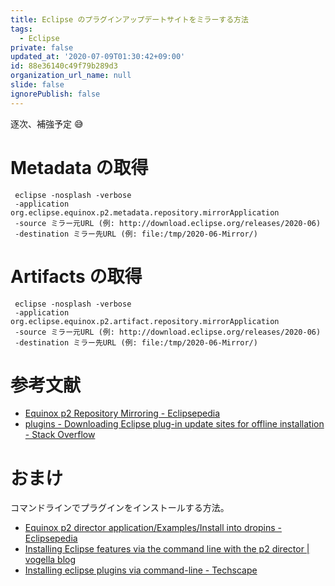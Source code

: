 ```yaml
---
title: Eclipse のプラグインアップデートサイトをミラーする方法
tags:
  - Eclipse
private: false
updated_at: '2020-07-09T01:30:42+09:00'
id: 88e36140c49f79b289d3
organization_url_name: null
slide: false
ignorePublish: false
---
```

逐次、補強予定 :sweat_smile: 

# Metadata の取得

```
 eclipse -nosplash -verbose
 -application org.eclipse.equinox.p2.metadata.repository.mirrorApplication
 -source ミラー元URL (例: http://download.eclipse.org/releases/2020-06)
 -destination ミラー先URL (例: file:/tmp/2020-06-Mirror/)
```

# Artifacts の取得

```
 eclipse -nosplash -verbose
 -application org.eclipse.equinox.p2.artifact.repository.mirrorApplication
 -source ミラー元URL (例: http://download.eclipse.org/releases/2020-06)
 -destination ミラー先URL (例: file:/tmp/2020-06-Mirror/)
```

# 参考文献

- [Equinox p2 Repository Mirroring - Eclipsepedia](https://wiki.eclipse.org/Equinox_p2_Repository_Mirroring)
- [plugins - Downloading Eclipse plug-in update sites for offline installation - Stack Overflow](https://stackoverflow.com/questions/1371176/downloading-eclipse-plug-in-update-sites-for-offline-installation)

# おまけ

コマンドラインでプラグインをインストールする方法。

- [Equinox p2 director application/Examples/Install into dropins - Eclipsepedia](https://wiki.eclipse.org/Equinox_p2_director_application/Examples/Install_into_dropins)
- [Installing Eclipse features via the command line with the p2 director | vogella blog](http://blog.vogella.com/2012/04/04/installing-eclipse-features-via-the-command-line-with-the-p2-director/)
- [Installing eclipse plugins via command-line - Techscape](https://blog.ramdoot.in/installing-eclipse-plugins-via-command-line-20c2fbbde843)
